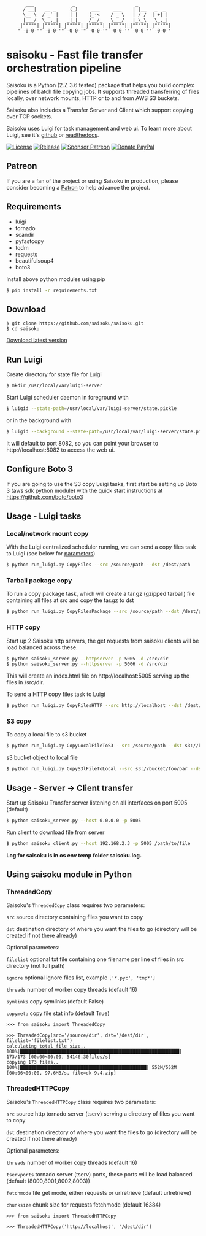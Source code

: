 ```
       ___              _                      _             
      / __|   __ _     (_)     ___     ___    | |__   _  _   
      \__ \  / _` |    | |    (_-<    / _ \   | / /  | +| |  
      |___/  \__,_|   _|_|_   /__/_   \___/   |_\_\   \_,_|  
    _|"""""|_|"""""|_|"""""|_|"""""|_|"""""|_|"""""|_|"""""| 
    "`-0-0-'"`-0-0-'"`-0-0-'"`-0-0-'"`-0-0-'"`-0-0-'"`-0-0-'
```

# saisoku - Fast file transfer orchestration pipeline
Saisoku is a Python (2.7, 3.6 tested) package that helps you build complex pipelines of batch file copying jobs. It supports threaded transferring of files locally, over network mounts, HTTP or to and from AWS S3 buckets.

Saisoku also includes a Transfer Server and Client which support copying over TCP sockets.

Saisoku uses Luigi for task management and web ui. To learn more about Luigi, see it's [github](https://github.com/spotify/luigi) or [readthedocs](https://luigi.readthedocs.io/en/stable/index.html).

[![License](https://img.shields.io/github/license/shirosaidev/saisoku.svg?label=License&maxAge=86400)](./LICENSE)
[![Release](https://img.shields.io/github/release/shirosaidev/saisoku.svg?label=Release&maxAge=60)](https://github.com/shirosaidev/saisoku/releases/latest)
[![Sponsor Patreon](https://img.shields.io/badge/Sponsor%20%24-Patreon-brightgreen.svg)](https://www.patreon.com/shirosaidev)
[![Donate PayPal](https://img.shields.io/badge/Donate%20%24-PayPal-brightgreen.svg)](https://www.paypal.com/cgi-bin/webscr?cmd=_s-xclick&hosted_button_id=CLF223XAS4W72)

## Patreon
If you are a fan of the project or using Saisoku in production, please consider becoming a [Patron](https://www.patreon.com/shirosaidev) to help advance the project.


## Requirements
- luigi
- tornado
- scandir
- pyfastcopy
- tqdm
- requests
- beautifulsoup4
- boto3

Install above python modules using pip

```sh
$ pip install -r requirements.txt
```

## Download

```shell
$ git clone https://github.com/saisoku/saisoku.git
$ cd saisoku
```
[Download latest version](https://github.com/shirosaidev/saisoku/releases/latest)

## Run Luigi

Create directory for state file for Luigi
```sh
$ mkdir /usr/local/var/luigi-server
```
Start Luigi scheduler daemon in foreground with
```sh
$ luigid --state-path=/usr/local/var/luigi-server/state.pickle
```
or in the background with
```sh
$ luigid --background --state-path=/usr/local/var/luigi-server/state.pickle --logdir=/usr/local/var/log
```
It will default to port 8082, so you can point your browser to http://localhost:8082 to access the web ui.

## Configure Boto 3

If you are going to use the S3 copy Luigi tasks, first start be setting up Boto 3 (aws sdk python module) with the quick start instructions at https://github.com/boto/boto3

## Usage - Luigi tasks

### Local/network mount copy

With the Luigi centralized scheduler running, we can send a copy files task to Luigi (see below for [parameters](#using-saisoku-module-in-python))
```sh
$ python run_luigi.py CopyFiles --src /source/path --dst /dest/path
```

### Tarball package copy
To run a copy package task, which will create a tar.gz (gzipped tarball) file containing all files at src and copy the tar.gz to dst
```sh
$ python run_luigi.py CopyFilesPackage --src /source/path --dst /dest/path
```

### HTTP copy

Start up 2 Saisoku http servers, the get requests from saisoku clients will be load balanced across these.
```sh
$ python saisoku_server.py --httpserver -p 5005 -d /src/dir
$ python saisoku_server.py --httpserver -p 5006 -d /src/dir
```
This will create an index.html file on http://localhost:5005 serving up the files in /src/dir.

To send a HTTP copy files task to Luigi
```sh
$ python run_luigi.py CopyFilesHTTP --src http://localhost --dst /dest/path --hosts '[5005,5006]'
```

### S3 copy

To copy a local file to s3 bucket
```sh
$ python run_luigi.py CopyLocalFileToS3 --src /source/path --dst s3://bucket/foo/bar
```

s3 bucket object to local file
```sh
$ python run_luigi.py CopyS3lFileToLocal --src s3://bucket/foo/bar --dst /dest/path
```

## Usage - Server -> Client transfer

Start up Saisoku Transfer server listening on all interfaces on port 5005 (default)
```sh
$ python saisoku_server.py --host 0.0.0.0 -p 5005
```
Run client to download file from server
```sh
$ python saisoku_client.py --host 192.168.2.3 -p 5005 /path/to/file
```

**Log for saisoku is in os env temp folder saisoku.log.**


## Using saisoku module in Python

### ThreadedCopy

Saisoku's `ThreadedCopy` class requires two parameters:

`src` source directory containing files you want to copy

`dst` destination directory of where you want the files to go (directory will be created if not there already)

Optional parameters:

`filelist` optional txt file containing one filename per line of files in src directory (not full path)

`ignore` optional ignore files list, example `['*.pyc', 'tmp*']`

`threads` number of worker copy threads (default 16)

`symlinks` copy symlinks (default False)

`copymeta` copy file stat info (default True)


```
>>> from saisoku import ThreadedCopy

>>> ThreadedCopy(src='/source/dir', dst='/dest/dir', filelist='filelist.txt')
calculating total file size..
100%|██████████████████████████████████████████████████████████| 173/173 [00:00<00:00, 54146.30files/s]
copying 173 files..
100%|██████████████████████████████████████████████| 552M/552M [00:06<00:00, 97.6MB/s, file=dk-9.4.zip]
```

### ThreadedHTTPCopy

Saisoku's `ThreadedHTTPCopy` class requires two parameters:

`src` source http tornado server (tserv) serving a directory of files you want to copy

`dst` destination directory of where you want the files to go (directory will be created if not there already)

Optional parameters:

`threads` number of worker copy threads (default 16)

`tservports` tornado server (tserv) ports, these ports will be load balanced (default (8000,8001,8002,8003))

`fetchmode` file get mode, either requests or urlretrieve (default urlretrieve)

`chunksize` chunk size for requests fetchmode (default 16384)

```
>>> from saisoku import ThreadedHTTPCopy

>>> ThreadedHTTPCopy('http://localhost', '/dest/dir')
```
